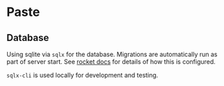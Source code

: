 # Paste

## Database

Using sqlite via `sqlx` for the database. Migrations are automatically run as
part of server start. See
[rocket docs](https://rocket.rs/v0.5-rc/guide/state/#databases) for details of
how this is configured.

`sqlx-cli` is used locally for development and testing.
